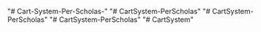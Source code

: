 "# Cart-System-Per-Scholas-" 
"# CartSystem-PerScholas" 
"# CartSystem-PerScholas" 
"# CartSystem-PerScholas" 
"# CartSystem" 
